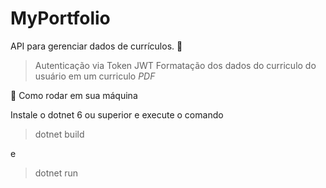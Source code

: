 # MyPortfolio
 
  API para gerenciar dados de currículos.  :page_facing_up:

 > Autenticação via Token JWT
 > Formatação dos dados do curriculo do usuário em um curriculo *PDF*

 :rocket: Como rodar em sua máquina

Instale o dotnet 6 ou superior e execute o comando 
> dotnet build

e

> dotnet run

